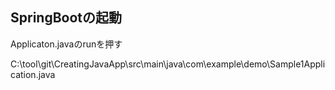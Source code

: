 ## SpringBootの起動
Applicaton.javaのrunを押す

C:\tool\git\CreatingJavaApp\src\main\java\com\example\demo\Sample1Application.java


